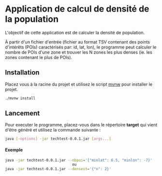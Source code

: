 # Application de calcul de densité de la population

L'objectif de cette application est de calculer la densité de population. 

À partir d'un fichier d'entrée (fichier au format TSV contenant des points d'intérêts (POIs) caractérisés par: id, lat, lon), le programme peut calculer le nombre de POIs d'une zone et trouver les N zones les plus denses (ie. les zones contenant le plus de POIs).



## Installation

Placez vous à la racine du projet et utilisez le script [mvnw](https://www.baeldung.com/maven-wrapper) pour installer le projet.

```bash
./mvnw install
```

## Lancement

Pour executer le programme, placez-vous dans le répertoire **target** qui vient d'être généré et utilisez la commande suivante :

```bash
java [-options] -jar techtest-0.0.1.jar [args...]
```
#### Exemple
```bash
java -jar techtest-0.0.1.jar --nbpoi='{"minlat": 6.5, "minlon": -7}'
                               ou
java -jar techtest-0.0.1.jar --densest='{"n": 2}'
```
